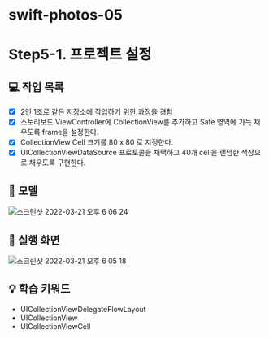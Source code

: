 # swift-photos-05

# Step5-1. 프로젝트 설정
## 💻 작업 목록

- [x] 2인 1조로 같은 저장소에 작업하기 위한 과정을 경험
- [x] 스토리보드 ViewController에 CollectionView를 추가하고 Safe 영역에 가득 채우도록 frame을 설정한다.
- [x] CollectionView Cell 크기를 80 x 80 로 지정한다.
- [x] UICollectionViewDataSource 프로토콜을 채택하고 40개 cell을 랜덤한 색상으로 채우도록 구현한다.

## 📝 모델

![스크린샷 2022-03-21 오후 6 06 24](https://user-images.githubusercontent.com/95578975/159231513-daaa7ca3-b6d3-468b-802c-182305d74d23.png)


## 📱 실행 화면

![스크린샷 2022-03-21 오후 6 05 18](https://user-images.githubusercontent.com/95578975/159231332-56c40084-bcb3-41df-99e3-7dc6837e8fe9.png)

## 💡 학습 키워드

- UICollectionViewDelegateFlowLayout
- UICollectionView
- UICollectionViewCell
